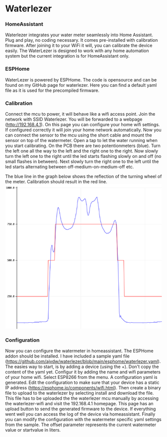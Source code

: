 # Waterlezer

### HomeAssistant
Waterlezer integrates your water meter seamlessly into Home Assistant. Plug and play, no coding necessary. It comes pre-installed with calibration firmware. After joining it to your WiFi it will, you can calibrate the device easily.
The WaterLezer is designed to work with any home automation system but the current integration is for HomeAssistant only.

### ESPHome
WaterLezer is powered by ESPHome. The code is opensource and can be found on my GitHub page for waterlezer. Here you can find a default yaml file as it is used for the precompiled firmware.

### Calibration
Connect the mcu to power, it will behave like a wifi access point. Join the network with SSID Waterlezer. You will be forwarded to a webpage (http://192.168.4.1).
On this page you can configure your home wifi settings. If configured correctly it will join your home network automatically. 
Now you can connect the sensor to the mcu using the short cable and mount the sensor on top of the watermeter.
Open a tap to let the water running when you start calibrating. 
On the PCB there are two potentionmeters (blue). Turn the left one all the way to the left and the right one to the right.
Now slowly turn the left one to the right until the led starts flashing slowly on and off (no small flashes in between).
Next slowly turn the right one to the left until the led starts alternating between off-medium-on-medium-off etc.

The blue line in the graph below shows the reflection of the turning wheel of the meter. Calibration should result in the red line. 
![reflection-graph](https://github.com/ajvdw/waterlezer/raw/main/media/reflection.png)

### Configuration
Now you can configure the watermeter in homeassistant. The ESPHome addon should be installed. I have included a sample yaml file (https://github.com/ajvdw/waterlezer/blob/main/esphome/waterlezer.yaml).
The easies way to start, is by adding a device (using the +). Don't copy the content of the yaml yet. Configur it by adding the name and wifi parameters of your home wifi. Select ESP8266 from the menu. A configuration yaml is generated. Edit the configuration to make sure that your device has a static IP address (https://esphome.io/components/wifi.html). Then create a binary file to upload to the waterlezer by selecting install and download the file.
This file has to be uploaded the the waterlezer mcu manually by accessing the waterlezer-wifi and visit the 192.168.4.1 homepage. This page has an upload button to send the generated firmware to the device. If everything went well you can access the log of the device via homeassistant.
Finally you can modify the configuration with the watermeter specific yaml settings from the sample. The offset parameter represents the current watermeter value or startvalue in liters.





